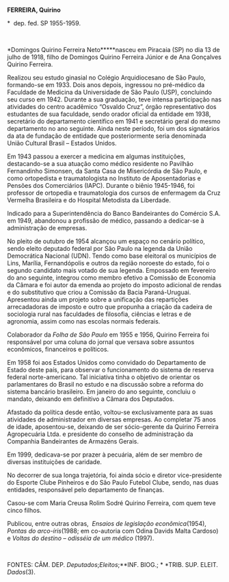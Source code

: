 **FERREIRA, Quirino**

\*  dep. fed. SP 1955-1959.

 

*Domingos Quirino Ferreira Neto*****nasceu em Piracaia (SP) no dia 13 de
julho de 1918, filho de Domingos Quirino Ferreira Júnior e de Ana
Gonçalves Quirino Ferreira.

Realizou seu estudo ginasial no Colégio Arquidiocesano de São Paulo,
formando-se em 1933. Dois anos depois, ingressou no pré-médico da
Faculdade de Medicina da Universidade de São Paulo (USP), concluindo seu
curso em 1942. Durante a sua graduação, teve intensa participação nas
atividades do centro acadêmico “Osvaldo Cruz”, órgão representativo dos
estudantes de sua faculdade, sendo orador oficial da entidade em 1938,
secretário do departamento científico em 1941 e secretário geral do
mesmo departamento no ano seguinte. Ainda neste período, foi um dos
signatários da ata de fundação de entidade que posteriormente seria
denominada União Cultural Brasil – Estados Unidos.

Em 1943 passou a exercer a medicina em algumas instituições,
destacando-se a sua atuação como médico residente no Pavilhão
Fernandinho Simonsen, da Santa Casa de Misericórdia de São Paulo, e como
ortopedista e traumatologista no Instituto de Aposentadorias e Pensões
dos Comerciários (IAPC). Durante o biênio 1945-1946, foi professor de
ortopedia e traumatologia dos cursos de enfermagem da Cruz Vermelha
Brasileira e do Hospital Metodista da Liberdade.

Indicado para a Superintendência do Banco Bandeirantes do Comércio S.A.
em 1949, abandonou a profissão de médico, passando a dedicar-se à
administração de empresas.

No pleito de outubro de 1954 alcançou um espaço no cenário político,
sendo eleito deputado federal por São Paulo na legenda da União
Democrática Nacional (UDN). Tendo como base eleitoral os municípios de
Lins, Marília, Fernandópolis e outros da região noroeste do estado, foi
o segundo candidato mais votado de sua legenda. Empossado em fevereiro
do ano seguinte, integrou como membro efetivo a Comissão de Economia da
Câmara e foi autor da emenda ao projeto do imposto adicional de rendas e
do substitutivo que criou a Comissão da Bacia Paraná-Uruguai. Apresentou
ainda um projeto sobre a unificação das repartições arrecadadoras de
imposto e outro que propunha a criação da cadeira de sociologia rural
nas faculdades de filosofia, ciências e letras e de agronomia, assim
como nas escolas normais federais.

Colaborador da *Folha de São Paulo* em 1955 e 1956, Quirino Ferreira foi
responsável por uma coluna do jornal que versava sobre assuntos
econômicos, financeiros e políticos.

Em 1958 foi aos Estados Unidos como convidado do Departamento de Estado
deste país, para observar o funcionamento do sistema de reserva federal
norte-americano. Tal iniciativa tinha o objetivo de orientar os
parlamentares do Brasil no estudo e na discussão sobre a reforma do
sistema bancário brasileiro. Em janeiro do ano seguinte, concluiu o
mandato, deixando em definitivo a Câmara dos Deputados.

Afastado da política desde então, voltou-se exclusivamente para as suas
atividades de administrador em diversas empresas. Ao completar 75 anos
de idade, aposentou-se, deixando de ser sócio-gerente da Quirino
Ferreira Agropecuária Ltda. e presidente do conselho de administração da
Companhia Bandeirantes de Armazéns Gerais.

Em 1999, dedicava-se por prazer à pecuária, além de ser membro de
diversas instituições de caridade.

No decorrer de sua longa trajetória, foi ainda sócio e diretor
vice-presidente do Esporte Clube Pinheiros e do São Paulo Futebol Clube,
sendo, nas duas entidades, responsável pelo departamento de finanças. 

Casou-se com Maria Creusa Rolim Sodré Quirino Ferreira, com quem teve
cinco filhos.

Publicou, entre outras obras,  *Ensaios de legislação econômica*(1954),
*Pontas do arco-íris*(1988; em co-autoria com Odina Davids Malta
Cardoso) e *Voltas do destino – odisséia de um médico* (1997).

 

FONTES: CÂM. DEP. *Deputados*;*Eleitos*;**INF. BIOG.; * *TRIB. SUP.
ELEIT.  *Dados*(3).

 
